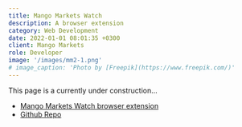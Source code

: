 ```yaml
---
title: Mango Markets Watch
description: A browser extension
category: Web Development
date: 2022-01-01 08:01:35 +0300
client: Mango Markets
role: Developer
image: '/images/mm2-1.png'
# image_caption: 'Photo by [Freepik](https://www.freepik.com/)'
---
```

This page is a currently under construction...

* [Mango Markets Watch browser extension](https://chrome.google.com/webstore/detail/mango-markets-watch/blddhcmingjekbdflnhfnddlbgohohha)
* [Github Repo](https://github.com/rjpeterson/mango-markets-watch)